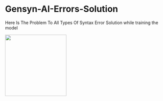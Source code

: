 # Gensyn-AI-Errors-Solution
Here Is The Problem To All Types Of Syntax Error Solution while training the model
<!-- ![image](https://github.com/user-attachments/assets/f8b6807c-0b2e-4357-aa36-7b5286fc01de)-->

<img src="https://github.com/user-attachments/assets/f8b6807c-0b2e-4357-aa36-7b5286fc01de" width="200" />


